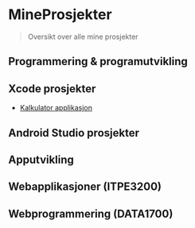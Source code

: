 # MineProsjekter
> Oversikt over alle mine prosjekter

## Programmering & programutvikling

## Xcode prosjekter
- [Kalkulator applikasjon](https://github.com/nikolasekiw/MotorvognNS)

## Android Studio prosjekter

## Apputvikling

## Webapplikasjoner (ITPE3200)

## Webprogrammering (DATA1700)
